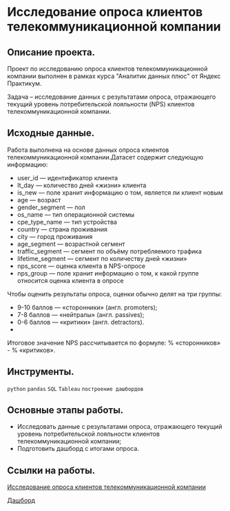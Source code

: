 # Исследование опроса клиентов телекоммуникационной компании

## Описание проекта.

Проект по исследованию опроса клиентов телекоммуникационной компании выполнен в рамках курса "Аналитик данных плюс" от Яндекс Практикум.

Задача – исследование данных с результатами опроса, отражающего текущий уровень потребительской лояльности (NPS) клиентов телекоммуникационной компании.

## Исходные данные.

Работа выполнена на основе данных опроса клиентов телекоммуникационной компании.Датасет содержит следующую информацию:

* user_id — идентификатор клиента
* lt_day — количество дней «жизни» клиента
* is_new — поле хранит информацию о том, является ли клиент новым
* age — возраст
* gender_segment — пол
* os_name — тип операционной системы
* cpe_type_name — тип устройства
* country — страна проживания
* city — город проживания
* age_segment — возрастной сегмент
* traffic_segment — сегмент по объёму потребляемого трафика
* lifetime_segment — сегмент по количеству дней «жизни»
* nps_score — оценка клиента в NPS-опросе
* nps_group — поле хранит информацию о том, к какой группе относится оценка клиента в опросе

Чтобы оценить результаты опроса, оценки обычно делят на три группы:

* 9-10 баллов — «cторонники» (англ. promoters);
* 7-8 баллов — «нейтралы» (англ. passives);
* 0-6 баллов — «критики» (англ. detractors).
* 
Итоговое значение NPS рассчитывается по формуле: % «сторонников» - % «критиков».

## Инструменты.

```python``` ```pandas``` ```SQL``` ```Tableau``` ```построение дашбордов```

## Основные этапы работы.

* Исследовать данные с результатами опроса, отражающего текущий уровень потребительской лояльности клиентов телекоммуникационной компании;
* Подготовить дашборд с итогами опроса.

## Ссылки на работы.

[Исследование опроса клиентов телекоммуникационной компании
](https://github.com/i13th/Yandex_Practicum_Data_Analyst/blob/main/%D0%9F%D1%80%D0%BE%D0%B5%D0%BA%D1%82_6%3A%20%D0%98%D1%81%D1%81%D0%BB%D0%B5%D0%B4%D0%BE%D0%B2%D0%B0%D0%BD%D0%B8%D0%B5%20%D0%BE%D0%BF%D1%80%D0%BE%D1%81%D0%B0%20%D0%BA%D0%BB%D0%B8%D0%B5%D0%BD%D1%82%D0%BE%D0%B2%20%D1%82%D0%B5%D0%BB%D0%B5%D0%BA%D0%BE%D0%BC%D0%BC%D1%83%D0%BD%D0%B8%D0%BA%D0%B0%D1%86%D0%B8%D0%BE%D0%BD%D0%BD%D0%BE%D0%B9%20%D0%BA%D0%BE%D0%BC%D0%BF%D0%B0%D0%BD%D0%B8%D0%B8/%D0%98%D1%81%D1%81%D0%BB%D0%B5%D0%B4%D0%BE%D0%B2%D0%B0%D0%BD%D0%B8%D0%B5%20%D0%BE%D0%BF%D1%80%D0%BE%D1%81%D0%B0%20%D0%BA%D0%BB%D0%B8%D0%B5%D0%BD%D1%82%D0%BE%D0%B2%20%D1%82%D0%B5%D0%BB%D0%B5%D0%BA%D0%BE%D0%BC%D0%BC%D1%83%D0%BD%D0%B8%D0%BA%D0%B0%D1%86%D0%B8%D0%BE%D0%BD%D0%BD%D0%BE%D0%B9%20%D0%BA%D0%BE%D0%BC%D0%BF%D0%B0%D0%BD%D0%B8%D0%B8.ipynb)

[Дашборд](https://public.tableau.com/app/profile/roman.ivashov/viz/___17000685925980/sheet13)
